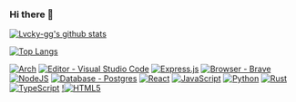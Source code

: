 ### Hi there 👋

[![Lvcky-gg's github stats](https://github-readme-stats.vercel.app/api?username=lvcky-gg&count_private=true&show_icons=true&theme=dracula&include_all_commits=true&hide_border=true)](https://github.com/lvcky-gg/)

[![Top Langs](https://github-readme-stats.vercel.app/api/top-langs/?username=lvcky-gg&count_private=true&show_icons=true&theme=dracula&include_all_commits=true&hide_border=true&layout=compact&langs_count=10)](https://github.com/lvcky-gg)


[![Arch](https://img.shields.io/badge/Arch%20Linux-1793D1?logo=arch-linux&logoColor=fff&style=for-the-badge)](https://archlinux.org/)
[![Editor - Visual Studio Code](https://img.shields.io/badge/Editor-VS%20Code-ff0066?style=for-the-badge&logo=visual-studio-code)](https://code.visualstudio.com/)
[![Express.js](https://img.shields.io/badge/express.js-%23404d59.svg?style=for-the-badge&logo=express&logoColor=%2361DAFB)](https://expressjs.com/)
[![Browser - Brave](https://img.shields.io/badge/Brave-ff0066?style=for-the-badge&logo=Brave&logoColor=white)](https://brave.com/download/)
[![NodeJS](https://img.shields.io/badge/node.js-%23404d59.svg?style=for-the-badge&logo=node.js&logoColor=white)](https://nodejs.org/en/docs)
[![Database - Postgres](https://img.shields.io/badge/postgres-ff0066?style=for-the-badge&logo=postgresql&logoColor=white)](https://www.postgresql.org/docs/)
[![React](https://img.shields.io/badge/react-%23404d59.svg?style=for-the-badge&logo=react&logoColor=%2361DAFB)](https://react.dev/)
[![JavaScript](https://img.shields.io/badge/javascript-ff0066?style=for-the-badge&logo=javascript&logoColor=%23F7DF1E)](https://developer.mozilla.org/en-US/docs/Web/JavaScript)
[![Python](https://img.shields.io/badge/python-%23404d59.svg?style=for-the-badge&logo=python&logoColor=ffdd54)](https://docs.python.org/3.9/)
[![Rust](https://img.shields.io/badge/rust-ff0066?style=for-the-badge&logo=rust&logoColor=white)](https://doc.rust-lang.org/beta/)
[![TypeScript](https://img.shields.io/badge/typescript-%23404d59.svg?style=for-the-badge&logo=typescript&logoColor=white)](https://www.typescriptlang.org/docs/)
[!![HTML5](https://img.shields.io/badge/html5-ff0066?style=for-the-badge&logo=html5&logoColor=white)](https://developer.mozilla.org/en-US/docs/Web/HTML)




